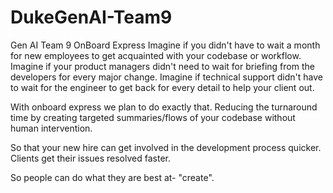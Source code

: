 # DukeGenAI-Team9
Gen AI Team 9 OnBoard Express
Imagine if you didn't have to wait a month for new employees to get acquainted with your codebase or workflow.
Imagine if your product managers didn't need to wait for briefing from the developers for every major change.
Imagine if technical support didn't have to wait for the engineer to get back for every detail to help your client out.

With onboard express we plan to do exactly that. Reducing the turnaround time by creating targeted summaries/flows of your codebase without human intervention.

So that your new hire can get involved in the development process quicker. Clients get their issues resolved faster. 

So people can do what they are best at- "create".
